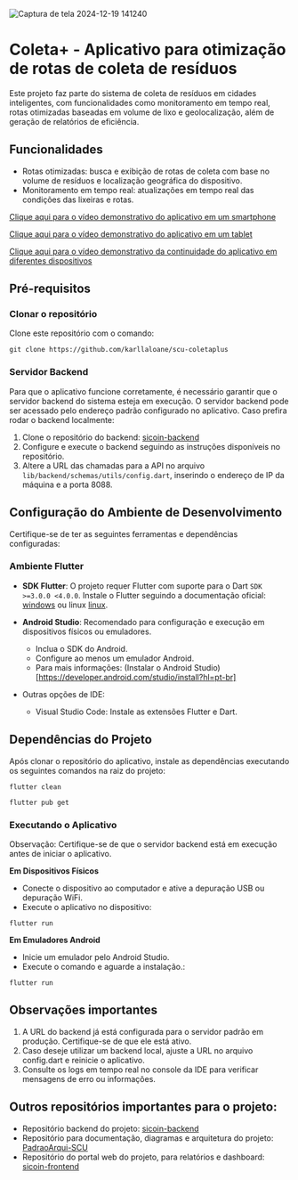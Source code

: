 ![Captura de tela 2024-12-19 141240](https://github.com/user-attachments/assets/12b87891-5485-4ef9-8b68-fae9c7b5c162)


# Coleta+ - Aplicativo para otimização de rotas de coleta de resíduos

Este projeto faz parte do sistema de coleta de resíduos em cidades inteligentes, com funcionalidades como monitoramento em tempo real, rotas otimizadas baseadas em volume de lixo e geolocalização, além de geração de relatórios de eficiência.

## Funcionalidades

- Rotas otimizadas: busca e exibição de rotas de coleta com base no volume de resíduos e localização geográfica do dispositivo.
- Monitoramento em tempo real: atualizações em tempo real das condições das lixeiras e rotas.

[Clique aqui para o vídeo demonstrativo do aplicativo em um smartphone](https://drive.google.com/file/d/1XO40YPYeqsmvCMXveAGvS3Z2PmbvX16R/view?usp=sharing)

[Clique aqui para o vídeo demonstrativo do aplicativo em um tablet](https://drive.google.com/file/d/1XwZ50HXxMYI7Eonu7OkgCxVPZUt1voKm/view?usp=sharing)

[Clique aqui para o vídeo demonstrativo da continuidade do aplicativo em diferentes dispositivos](https://drive.google.com/file/d/13OzFri5UUT7kV6CBx0GSj4GkuT94U-e2/view?usp=sharing)

## Pré-requisitos

### Clonar o repositório

Clone este repositório com o comando:

```
git clone https://github.com/karllaloane/scu-coletaplus
```

### Servidor Backend
Para que o aplicativo funcione corretamente, é necessário garantir que o servidor backend do sistema esteja em execução. O servidor backend pode ser acessado pelo endereço padrão configurado no aplicativo. Caso prefira rodar o backend localmente:

1. Clone o repositório do backend: [sicoin-backend](https://github.com/JohnTFM/sicoin-backend)
2. Configure e execute o backend seguindo as instruções disponíveis no repositório.
3. Altere a URL das chamadas para a API no arquivo `lib/backend/schemas/utils/config.dart`, inserindo o endereço de IP da máquina e a porta 8088.

## Configuração do Ambiente de Desenvolvimento

Certifique-se de ter as seguintes ferramentas e dependências configuradas:

### Ambiente Flutter

- **SDK Flutter**: O projeto requer Flutter com suporte para o Dart `SDK >=3.0.0 <4.0.0`. Instale o Flutter seguindo a documentação oficial: [windows](https://docs.flutter.dev/get-started/install/windows/mobile) ou linux [linux](https://docs.flutter.dev/get-started/install/linux/android).

- **Android Studio**: Recomendado para configuração e execução em dispositivos físicos ou emuladores.
  - Inclua o SDK do Android.
  - Configure ao menos um emulador Android.
  - Para mais informações: (Instalar o Android Studio)[https://developer.android.com/studio/install?hl=pt-br]
 
- Outras opções de IDE:
  - Visual Studio Code: Instale as extensões Flutter e Dart.

## Dependências do Projeto

Após clonar o repositório do aplicativo, instale as dependências executando os seguintes comandos na raiz do projeto:

```
flutter clean
```

```
flutter pub get
```

### Executando o Aplicativo

Observação: Certifique-se de que o servidor backend está em execução antes de iniciar o aplicativo.

**Em Dispositivos Físicos**
- Conecte o dispositivo ao computador e ative a depuração USB ou depuração WiFi.
- Execute o aplicativo no dispositivo:

```
flutter run
```

**Em Emuladores Android**
- Inicie um emulador pelo Android Studio.
- Execute o comando e aguarde a instalação.:

```
flutter run
```

## Observações importantes

1. A URL do backend já está configurada para o servidor padrão em produção. Certifique-se de que ele está ativo.
2. Caso deseje utilizar um backend local, ajuste a URL no arquivo config.dart e reinicie o aplicativo.
3. Consulte os logs em tempo real no console da IDE para verificar mensagens de erro ou informações.


## Outros repositórios importantes para o projeto:

- Repositório backend do projeto: [sicoin-backend](https://github.com/JohnTFM/sicoin-backend)
- Repositório para documentação, diagramas e arquitetura do projeto: [PadraoArqui-SCU](https://github.com/karllaloane/PadraoArqui-SCU)
- Repositório do portal web do projeto, para relatórios e dashboard: [sicoin-frontend](https://github.com/JvRosa/sicoin-frontend)


